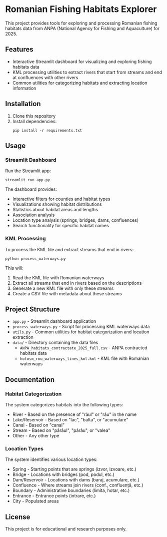 # Romanian Fishing Habitats Explorer

This project provides tools for exploring and processing Romanian fishing habitats data from ANPA (National Agency for Fishing and Aquaculture) for 2025.

## Features

- Interactive Streamlit dashboard for visualizing and exploring fishing habitats data
- KML processing utilities to extract rivers that start from streams and end at confluences with other rivers
- Common utilities for categorizing habitats and extracting location information

## Installation

1. Clone this repository
2. Install dependencies:
   ```
   pip install -r requirements.txt
   ```

## Usage

### Streamlit Dashboard

Run the Streamlit app:
```
streamlit run app.py
```

The dashboard provides:
- Interactive filters for counties and habitat types
- Visualizations showing habitat distributions
- Statistics about habitat areas and lengths
- Association analysis
- Location type analysis (springs, bridges, dams, confluences)
- Search functionality for specific habitat names

### KML Processing

To process the KML file and extract streams that end in rivers:
```
python process_waterways.py
```

This will:
1. Read the KML file with Romanian waterways
2. Extract all streams that end in rivers based on the descriptions
3. Generate a new KML file with only these streams
4. Create a CSV file with metadata about these streams

## Project Structure

- `app.py` - Streamlit dashboard application
- `process_waterways.py` - Script for processing KML waterways data
- `utils.py` - Common utilities for habitat categorization and location extraction
- `data/` - Directory containing the data files
  - `ANPA_habitats_contractate_2025_full.csv` - ANPA contracted habitats data
  - `hotosm_rou_waterways_lines_kml.kml` - KML file with Romanian waterways

## Documentation

### Habitat Categorization

The system categorizes habitats into the following types:
- River - Based on the presence of "râul" or "râu" in the name
- Lake/Reservoir - Based on "lac", "balta", or "acumulare"
- Canal - Based on "canal"
- Stream - Based on "pârâul", "pârâu", or "valea"
- Other - Any other type

### Location Types

The system identifies various location types:
- Spring - Starting points that are springs (izvor, izvoare, etc.)
- Bridge - Locations with bridges (pod, podul, etc.)
- Dam/Reservoir - Locations with dams (baraj, acumulare, etc.)
- Confluence - Where streams join rivers (conf., confluență, etc.)
- Boundary - Administrative boundaries (limita, hotar, etc.)
- Entrance - Entrance points (intrare, etc.)
- City - Populated areas

## License

This project is for educational and research purposes only.
